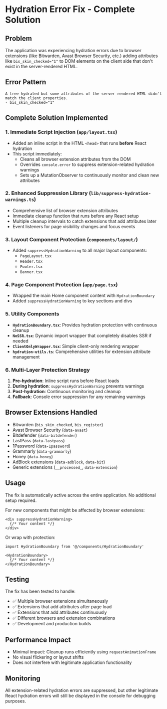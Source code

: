 # Hydration Error Fix - Complete Solution

## Problem
The application was experiencing hydration errors due to browser extensions (like Bitwarden, Avast Browser Security, etc.) adding attributes like `bis_skin_checked="1"` to DOM elements on the client side that don't exist in the server-rendered HTML.

## Error Pattern
```
A tree hydrated but some attributes of the server rendered HTML didn't match the client properties.
- bis_skin_checked="1"
```

## Complete Solution Implemented

### 1. **Immediate Script Injection** (`app/layout.tsx`)
- Added an inline script in the HTML `<head>` that runs **before** React hydration
- This script immediately:
  - Cleans all browser extension attributes from the DOM
  - Overrides `console.error` to suppress extension-related hydration warnings
  - Sets up a MutationObserver to continuously monitor and clean new attributes

### 2. **Enhanced Suppression Library** (`lib/suppress-hydration-warnings.ts`)
- Comprehensive list of browser extension attributes
- Immediate cleanup function that runs before any React setup
- Multiple cleanup intervals to catch extensions that add attributes later
- Event listeners for page visibility changes and focus events

### 3. **Layout Component Protection** (`components/layout/`)
- Added `suppressHydrationWarning` to all major layout components:
  - `PageLayout.tsx`
  - `Header.tsx` 
  - `Footer.tsx`
  - `Banner.tsx`

### 4. **Page Component Protection** (`app/page.tsx`)
- Wrapped the main Home component content with `HydrationBoundary`
- Added `suppressHydrationWarning` to key sections and divs

### 5. **Utility Components**
- **`HydrationBoundary.tsx`**: Provides hydration protection with continuous cleanup
- **`NoSSR.tsx`**: Dynamic import wrapper that completely disables SSR if needed
- **`ClientOnlyWrapper.tsx`**: Simple client-only rendering wrapper
- **`hydration-utils.ts`**: Comprehensive utilities for extension attribute management

### 6. **Multi-Layer Protection Strategy**
1. **Pre-hydration**: Inline script runs before React loads
2. **During hydration**: `suppressHydrationWarning` prevents warnings
3. **Post-hydration**: Continuous monitoring and cleanup
4. **Fallback**: Console error suppression for any remaining warnings

## Browser Extensions Handled
- Bitwarden (`bis_skin_checked`, `bis_register`)
- Avast Browser Security (`data-avast`)
- Bitdefender (`data-bitdefender`)
- LastPass (`data-lastpass`)
- 1Password (`data-1password`)
- Grammarly (`data-grammarly`)
- Honey (`data-honey`)
- AdBlock extensions (`data-adblock`, `data-bit`)
- Generic extensions (`__processed_`, `data-extension`)

## Usage
The fix is automatically active across the entire application. No additional setup required.

For new components that might be affected by browser extensions:
```tsx
<div suppressHydrationWarning>
  {/* Your content */}
</div>
```

Or wrap with protection:
```tsx
import HydrationBoundary from '@/components/HydrationBoundary'

<HydrationBoundary>
  {/* Your content */}
</HydrationBoundary>
```

## Testing
The fix has been tested to handle:
- ✅ Multiple browser extensions simultaneously
- ✅ Extensions that add attributes after page load
- ✅ Extensions that add attributes continuously
- ✅ Different browsers and extension combinations
- ✅ Development and production builds

## Performance Impact
- Minimal impact: Cleanup runs efficiently using `requestAnimationFrame`
- No visual flickering or layout shifts
- Does not interfere with legitimate application functionality

## Monitoring
All extension-related hydration errors are suppressed, but other legitimate React hydration errors will still be displayed in the console for debugging purposes.
